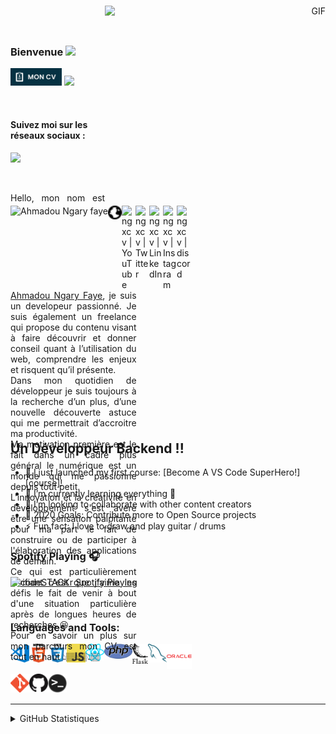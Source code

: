 <h3 align="left">
 Bienvenue <img src="https://media.giphy.com/media/hvRJCLFzcasrR4ia7z/giphy.gif" width="25px">
</h3>
<p align="right" style="margin-bottom:10px; margin-top:10px">
    <img style="width:70%; margin-top:-100px" align="right"  alt="GIF" src="https://github.com/abhisheknaiidu/abhisheknaiidu/blob/master/code.gif?raw=true" width="375" height="320" />
</p>
<p align="left">
<a href="http://ngxcv.com" title="Visiter mon site web" target="_blank"  ><img align="left" alt="Ahmadou Ngary faye" height="28" src="https://i.ibb.co/JjJ0w2v/brand.png"/></a>
<a target="_blank" title="Voir mon CV" href="resume/cv.pdf"><img src="icons/cv.png" height="28" /></a> 
<a target="_blank"  href="mailto:ngaryfaye95@gmail.com"><img src="https://img.shields.io/badge/-Gmail-D14836?style=for-the-badge&logo=Gmail&logoColor=white" /></a>
</p>
<br />
<p align="center">
<h4>Suivez moi sur les réseaux sociaux : </h4>

[<img align="left" alt="ngxcv.com" width="22px" src="https://raw.githubusercontent.com/iconic/open-iconic/master/svg/globe.svg" />][website]
[<img align="left" alt="ngxcv | YouTube" width="22px" src="https://cdn.jsdelivr.net/npm/simple-icons@v3/icons/youtube.svg" />][youtube]
[<img align="left" alt="ngxcv | Twitter" width="22px" src="https://cdn.jsdelivr.net/npm/simple-icons@v3/icons/twitter.svg" />][twitter]
[<img align="left" alt="ngxcv | LinkedIn" width="22px" src="https://cdn.jsdelivr.net/npm/simple-icons@v3/icons/linkedin.svg" />][linkedin]
[<img align="left" alt="ngxcv | Instagram" width="22px" src="https://cdn.jsdelivr.net/npm/simple-icons@v3/icons/instagram.svg" />][instagram]
[<img align="left" alt="ngxcv | discord" width="22px" src="https://cdn.jsdelivr.net/npm/simple-icons@v3/icons/discord.svg" />][discord]

![](https://visitor-badge.glitch.me/badge?page_id=ng-xcv.ng-xcv)

</p>
<br />
<p align="left" style="width:40%; height:320px; text-align:justify">
  Hello, mon nom est <a href="https://twitter.com/ng__xcv" >Ahmadou Ngary Faye</a>, je suis un developeur passionné. Je suis également un freelance qui propose du contenu visant à faire découvrir et donner conseil quant à l’utilisation du web, comprendre les enjeux et risquent qu’il présente. <br />
  Dans mon quotidien de développeur je suis toujours à la recherche d’un plus, d’une nouvelle découverte astuce qui me permettrait d’accroitre ma productivité.<br />
  Ma motivation première est le fait dans un cadre plus général le numérique est un monde qui me passionne depuis tout petit. <br />
  L'innovation et la créativité en développement s'est avéré être une sensation palpitante pour ma part le fait de construire ou de participer à l'élaboration des applications de demain.<br />
  Ce qui est particulièrement vivifiant c'est que j'aime les défis le fait de venir à bout d'une situation particulière après de longues heures de recherches 😆 <br />
  Pour en savoir un plus sur mon parcours mon CV est tout en haut 👆🏽👆🏽👆🏽
</p>


<br />
<br />

<p align="center">
<h2> Un Développeur Backend !! </h2>

- 🔭 I just launched my first course: [Become A VS Code SuperHero!][course]!
- 🌱 I’m currently learning everything 🤣
- 👯 I’m looking to collaborate with other content creators
- 🥅 2020 Goals: Contribute more to Open Source projects
- ⚡ Fun fact: I love to draw and play guitar / drums
</p>

<p align="center">
<h3>Spotify Playing 🎧 </h3>

[<img src="https://now-playing-codestackr.vercel.app/api/spotify-playing" alt="codeSTACKr Spotify Playing" width="350" />](https://open.spotify.com/user/swyqyimdc12jajde4vpwd2x1b)
</p>

<br/>

<p align="left">
<h3>Languages and Tools:</h3>

<p align="left">
<img align="left" alt="Visual Studio Code" width="30px" src="https://raw.githubusercontent.com/github/explore/80688e429a7d4ef2fca1e82350fe8e3517d3494d/topics/visual-studio-code/visual-studio-code.png" />

<img align="left" alt="HTML5" width="30px" src="https://raw.githubusercontent.com/github/explore/80688e429a7d4ef2fca1e82350fe8e3517d3494d/topics/html/html.png" />

<img align="left" alt="CSS3" width="30px" src="https://raw.githubusercontent.com/github/explore/80688e429a7d4ef2fca1e82350fe8e3517d3494d/topics/css/css.png" />

<img align="left" alt="JavaScript" width="30px" src="https://raw.githubusercontent.com/github/explore/80688e429a7d4ef2fca1e82350fe8e3517d3494d/topics/javascript/javascript.png" />

<img align="left" alt="React"  width="30px" src="icons/react.png" />

<img align="left" alt="Php" width="45px"  src="icons/php.png" />

<img align="left" alt="flask" width="25px"  src="icons/flask.svg" />

<img align="left" alt="MySQL" width="30px"   src="icons/mysql.png" />

<img align="left" alt="Oracle" width="40px" src="icons/oracle.png" />
</p>

<br />
<br />

<p align="left">
<img align="left" alt="Git" width="30px" src="icons/git.png" />

<img align="left" alt="GitHub" width="30px"  src="icons/github.png" />

<img align="left" alt="Terminal" width="30px"  src="https://raw.githubusercontent.com/github/explore/80688e429a7d4ef2fca1e82350fe8e3517d3494d/topics/terminal/terminal.png" />

</p>
<br />
<br />

---

<details>
  <summary>GitHub Statistiques</summary>

  <img align="center" alt="ng_xcv GitHub Statistique" src="https://github-readme-stats.codestackr.vercel.app/api?username=codeSTACKr&show_icons=true&hide_border=true" />

</details>

<br />
<br />

[website]: http://ngxcv.com
[twitter]: https://twitter.com/ng__xcv
[discord]: dsc.bio/ngxcv
[youtube]: https://www.youtube.com/channel/UCp6sujYSyVn1M1eB_-YS6Mg?sub_confirmation=1
[instagram]: https://instagram.com/ng_xcv
[linkedin]: https://linkedin.com/in/ngxcv
[kalilinuxplaylist]: https://www.youtube.com/watch?v=CSLBqGCUYyolist=PLKW9bVGJghugT-c2b3gCqVoTivel5R_VK
